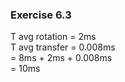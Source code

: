 ### Exercise 6.3
T avg rotation = 2ms  
T avg transfer = 0.008ms  
               = 8ms + 2ms + 0.008ms  
               = 10ms  

